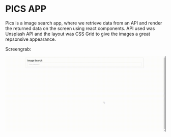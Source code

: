 # PICS APP

Pics is a image search app, where we retrieve data from an API and render the returned data on the screen using react components.
API used was Unsplash API  and the layout was CSS Grid to give the images a great repsonsive appearance.

Screengrab:

![Pics.gif](ss/Pics.gif)
